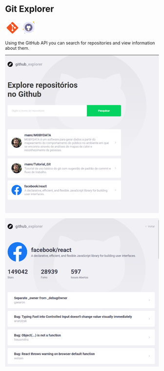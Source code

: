 # Git Explorer
![git-icon](https://github.com/rnanc/Tutorial_Git/blob/master/icons8-git-48.png)
![github-icon](https://github.com/rnanc/Tutorial_Git/blob/master/icons8-github-50.png)

Using the GitHub API you can search for repositories and view information about them.

![pages](src/assets/Screenshot_1.png)

![pages](src/assets/Screenshot_2.png)
